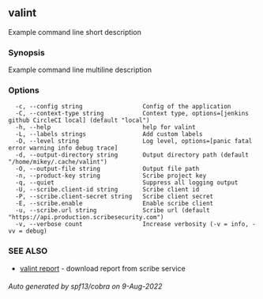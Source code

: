 ## valint

Example command line short description

### Synopsis

Example command line multiline description

### Options

```
  -c, --config string                 Config of the application
  -C, --context-type string           Context type, options=[jenkins github CircleCI local] (default "local")
  -h, --help                          help for valint
  -L, --labels strings                Add custom labels
  -D, --level string                  Log level, options=[panic fatal error warning info debug trace]
  -d, --output-directory string       Output directory path (default "/home/mikey/.cache/valint")
  -O, --output-file string            Output file path
  -n, --product-key string            Scribe project key
  -q, --quiet                         Suppress all logging output
  -U, --scribe.client-id string       Scribe client id
  -P, --scribe.client-secret string   Scribe client secret
  -E, --scribe.enable                 Enable scribe client
  -u, --scribe.url string             Scribe url (default "https://api.production.scribesecurity.com")
  -v, --verbose count                 Increase verbosity (-v = info, -vv = debug)
```

### SEE ALSO

* [valint report](valint_report.md)	 - download report from scribe service

###### Auto generated by spf13/cobra on 9-Aug-2022
